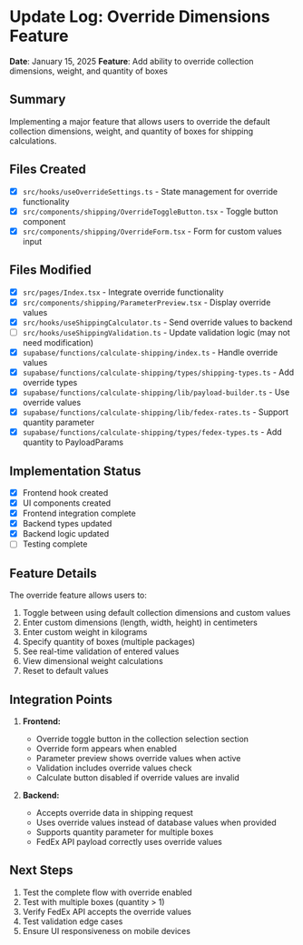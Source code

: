 # Update Log: Override Dimensions Feature
**Date**: January 15, 2025
**Feature**: Add ability to override collection dimensions, weight, and quantity of boxes

## Summary
Implementing a major feature that allows users to override the default collection dimensions, weight, and quantity of boxes for shipping calculations.

## Files Created
- [x] `src/hooks/useOverrideSettings.ts` - State management for override functionality
- [x] `src/components/shipping/OverrideToggleButton.tsx` - Toggle button component
- [x] `src/components/shipping/OverrideForm.tsx` - Form for custom values input

## Files Modified
- [x] `src/pages/Index.tsx` - Integrate override functionality
- [x] `src/components/shipping/ParameterPreview.tsx` - Display override values
- [x] `src/hooks/useShippingCalculator.ts` - Send override values to backend
- [ ] `src/hooks/useShippingValidation.ts` - Update validation logic (may not need modification)
- [x] `supabase/functions/calculate-shipping/index.ts` - Handle override values
- [x] `supabase/functions/calculate-shipping/types/shipping-types.ts` - Add override types
- [x] `supabase/functions/calculate-shipping/lib/payload-builder.ts` - Use override values
- [x] `supabase/functions/calculate-shipping/lib/fedex-rates.ts` - Support quantity parameter
- [x] `supabase/functions/calculate-shipping/types/fedex-types.ts` - Add quantity to PayloadParams

## Implementation Status
- [x] Frontend hook created
- [x] UI components created
- [x] Frontend integration complete
- [x] Backend types updated
- [x] Backend logic updated
- [ ] Testing complete

## Feature Details
The override feature allows users to:
1. Toggle between using default collection dimensions and custom values
2. Enter custom dimensions (length, width, height) in centimeters
3. Enter custom weight in kilograms
4. Specify quantity of boxes (multiple packages)
5. See real-time validation of entered values
6. View dimensional weight calculations
7. Reset to default values

## Integration Points
1. **Frontend:**
   - Override toggle button in the collection selection section
   - Override form appears when enabled
   - Parameter preview shows override values when active
   - Validation includes override values check
   - Calculate button disabled if override values are invalid

2. **Backend:**
   - Accepts override data in shipping request
   - Uses override values instead of database values when provided
   - Supports quantity parameter for multiple boxes
   - FedEx API payload correctly uses override values

## Next Steps
1. Test the complete flow with override enabled
2. Test with multiple boxes (quantity > 1)
3. Verify FedEx API accepts the override values
4. Test validation edge cases
5. Ensure UI responsiveness on mobile devices
